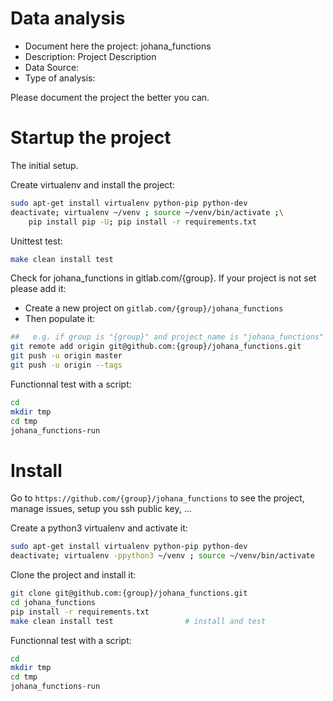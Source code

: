 
# Data analysis
- Document here the project: johana_functions
- Description: Project Description
- Data Source:
- Type of analysis:

Please document the project the better you can.

# Startup the project

The initial setup.

Create virtualenv and install the project:
```bash
sudo apt-get install virtualenv python-pip python-dev
deactivate; virtualenv ~/venv ; source ~/venv/bin/activate ;\
    pip install pip -U; pip install -r requirements.txt
```

Unittest test:
```bash
make clean install test
```

Check for johana_functions in gitlab.com/{group}.
If your project is not set please add it:

- Create a new project on `gitlab.com/{group}/johana_functions`
- Then populate it:

```bash
##   e.g. if group is "{group}" and project_name is "johana_functions"
git remote add origin git@github.com:{group}/johana_functions.git
git push -u origin master
git push -u origin --tags
```

Functionnal test with a script:

```bash
cd
mkdir tmp
cd tmp
johana_functions-run
```

# Install

Go to `https://github.com/{group}/johana_functions` to see the project, manage issues,
setup you ssh public key, ...

Create a python3 virtualenv and activate it:

```bash
sudo apt-get install virtualenv python-pip python-dev
deactivate; virtualenv -ppython3 ~/venv ; source ~/venv/bin/activate
```

Clone the project and install it:

```bash
git clone git@github.com:{group}/johana_functions.git
cd johana_functions
pip install -r requirements.txt
make clean install test                # install and test
```
Functionnal test with a script:

```bash
cd
mkdir tmp
cd tmp
johana_functions-run
```
